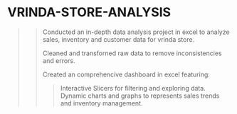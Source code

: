 # VRINDA-STORE-ANALYSIS
>>Conducted an in-depth data analysis project in excel to analyze sales, inventory and customer data
for vrinda store.
>>
>>Cleaned and transforned raw data to remove inconsistencies and errors.
>>
>>Created an comprehencive dashboard in excel featuring:
>>
  >>>  Interactive Slicers for filtering and exploring data.
  >>>	Dynamic charts and graphs to represents sales trends and inventory management.
